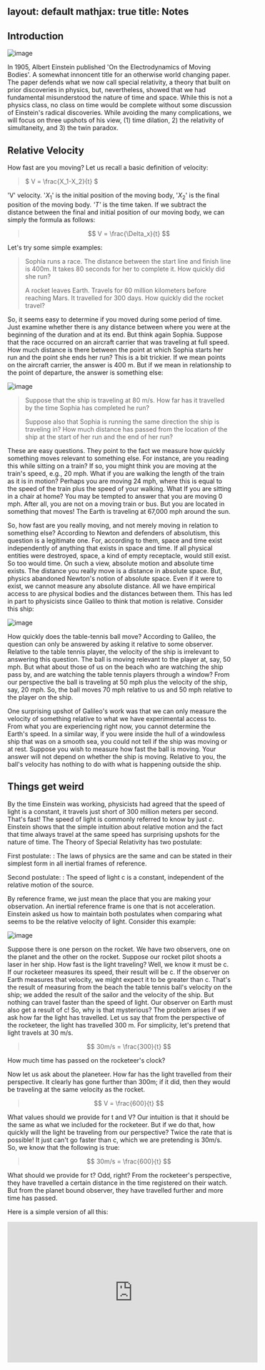 layout: default
mathjax: true
title: Notes
---


## Introduction



![image](ein.jpg)

In 1905, Albert Einstein published 'On the Electrodynamics of Moving Bodies'. A somewhat innoncent title for an otherwise world changing paper. The paper defends what we now call special relativity, a theory that built on prior discoveries in physics, but, nevertheless, showed that we had fundamental misunderstood the nature of time and space. While this is not a physics class, no class on time would be complete without some discussion of Einstein's radical discoveries. While avoiding the many complications, we will focus on three upshots of his view, (1) time dilation, 2) the relativity of simultaneity, and 3) the twin paradox. 



## Relative Velocity

How fast are you moving? Let us recall a basic definition of velocity: 

>  $ V = \frac{X_1-X_2}{t} $

'V' velocity. '$X_1$' is the initial position of the moving body, '$X_2$' is the final position of the moving body. *'T'* is the time taken. If we subtract the distance between the final and initial position of our moving body, we can simply the formula as follows: 

>  $$ V = \frac{\Delta_x}{t} ​$$

Let's try some simple examples: 

> Sophia runs a race. The distance between the start line and finish line is 400m. It takes 80 seconds for her to complete it. How quickly did she run? 
>
> A rocket leaves Earth. Travels for 60 million kilometers before reaching Mars. It travelled for 300 days. How quickly did the rocket travel? 

So, it seems easy to determine if you moved during some period of time. Just examine whether there is any distance between where you were at the beginning of the duration and at its end. But think again Sophia. Suppose that the race occurred on an aircraft carrier that was traveling at full speed. How much distance is there between the point at which Sophia starts her run and the point she ends her run? This is a bit trickier. If we mean points on the aircraft carrier, the answer is 400 m. But if we mean in relationship to the point of departure, the answer is something else: 

![image](run.jpg)



> Suppose that the ship is traveling at 80 m/s. How far has it travelled by the time Sophia has completed he run? 
>
> Suppose also that Sophia is running the same direction the ship is traveling in? How much distance has passed from the location of the ship at the start of her run and the end of her run? 

These are easy questions. They point to the fact we measure how quickly something moves relevant to something else. For instance, are you reading this while sitting on a train? If so, you might think you are moving at the train's speed, e.g., 20 mph. What if you are walking the length of the train as it is in motion? Perhaps you are moving  24 mph, where this is equal to the speed of the train plus the speed of your walking. What If you are sitting in a chair at home? You may be tempted to answer that you are moving 0 mph.  After all, you are not on a moving train or bus. But you are located in something that moves! The Earth is traveling at 67,000 mph around the sun. 

So, how fast are you really moving, and not merely moving in relation to something else?  According to Newton and defenders of absolutism, this question is a legitimate one. For, according to them, space and time exist independently of anything that exists in space and time. If all physical entities were destroyed, space, a kind of empty receptacle, would still exist. So too would time. On such a view, absolute motion and absolute time exists. The distance you really move is a distance in absolute space. But, physics abandoned Newton's notion of absolute space. Even if it were to exist, we cannot measure any absolute distance. All we have empirical access to are physical bodies and the distances between them. This has led in part to physicists since Galileo to think that motion is relative. Consider this ship: 

![image](ship.jpg)   



How quickly does the table-tennis ball move? According to Galileo, the question can only be answered by asking it relative to some observer. Relative to the table tennis player, the velocity of the ship is irrelevant to answering this question. The ball is moving relevant to the player at, say, 50 mph. But what about those of us on the beach who are watching the ship pass by, and are watching the table tennis players through a window? From our perspective the ball is traveling at 50 mph plus the velocity of the ship, say, 20 mph. So, the ball moves 70 mph relative to us and 50 mph relative to the player on the ship. 

One surprising upshot of Galileo's work was that we can only measure the velocity of something relative to what we have experimental access to. From what you are experiencing right now, you cannot determine the Earth's speed. In a similar way, if you were inside the hull of a windowless ship that was on a smooth sea, you could not tell if the ship was moving or at rest. Suppose you wish to measure how fast the ball is moving. Your answer will not depend on whether the ship is moving. Relative to you, the ball's velocity has nothing to do with what is happening outside the ship. 



## Things get weird 

By the time Einstein was working, physicists had agreed that the speed of light is a constant, it travels just short of 300 million meters per second. That's fast! The speed of light is commonly referred to know by just *c*. Einstein shows that the simple intuition about relative motion and the fact that time always travel at the same speed has surprising upshots for the nature of time. The Theory of Special Relativity has two postulate: 

First postulate: 
: The laws of physics are the same and can be stated in their simplest form in all inertial frames of reference.

Second postulate: 
: The speed of light c is a constant, independent of the relative motion of the source.

By reference frame, we just mean the place that you are making your observation. An inertial reference frame is one that is not acceleration. Einstein asked us how to maintain both postulates when comparing what seems to be the relative velocity of light. Consider this example: 

 ![image](rocket.gif)

Suppose there is one person on the rocket. We have two observers, one on the planet and the other on the rocket. Suppose our rocket pilot shoots a laser in her ship. How fast is the light traveling? Well, we know it must be c. If our rocketeer measures its speed, their result will be c. If the observer on Earth measures that velocity, we might expect it to be greater than c. That's the result of measuring from the beach the table tennis ball's velocity on the ship; we added the result of the sailor and the velocity of the ship. But nothing can travel faster than the speed of light. Our observer on Earth must also get a result of c! So, why is that mysterious? The problem arises if we ask how far the light has travelled. Let us say that from the perspective of the rocketeer, the light has travelled 300 m. For simplicity, let's pretend that light travels at 30 m/s.

>  $$ 30m/s = \frac{300}{t} ​$$

How much time has passed on the rocketeer's clock? 

Now let us ask about the planeteer. How far has the light travelled from their perspective. It clearly has gone further than 300m; if it did, then they would be traveling at the same velocity as the rocket.  

>  $$ V = \frac{600}{t} $$

What values should we provide for t and V? Our intuition is that it should be the same as what we included for the rocketeer. But if we do that, how quickly will the light be traveling from our perspective? Twice the rate that is possible! It just can't go faster than c, which we are pretending is 30m/s. So, we know that the following is true: 

>  $$ 30m/s = \frac{600}{t} $$

What should we provide for t? Odd, right? From the rocketeer's perspective, they have travelled a certain distance in the time registered on their watch. But from the planet bound observer, they have travelled further and more time has passed. 

Here is a simple version of all this:



<iframe width="560" height="315" src="https://www.youtube.com/embed/AInCqm5nCzw" frameborder="0" allow="accelerometer; autoplay; encrypted-media; gyroscope; picture-in-picture" allowfullscreen></iframe>


